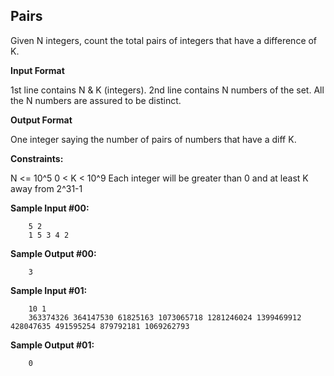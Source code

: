 ## Pairs

Given N integers, count the total pairs of integers that have a difference of K.

**Input Format**

1st line contains N & K (integers).
2nd line contains N numbers of the set. All the N numbers are assured to be distinct.

**Output Format**

One integer saying the number of pairs of numbers that have a diff K.

**Constraints:**

N <= 10^5
0 < K < 10^9
Each integer will be greater than 0 and at least K away from 2^31-1

**Sample Input #00:**

		5 2  
		1 5 3 4 2  

**Sample Output #00:**

		3

**Sample Input #01:**

		10 1  
		363374326 364147530 61825163 1073065718 1281246024 1399469912 428047635 491595254 879792181 1069262793 

**Sample Output #01:**

		0